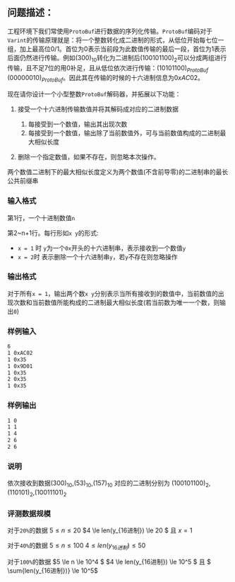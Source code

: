 ## 问题描述：

工程环境下我们常使用`ProtoBuf`进行数据的序列化传输。`ProtoBuf`编码对于`Varint`的传输原理就是：将一个整数转化成二进制的形式，从低位开始每七位一组，加上最高位0/1。首位为0表示当前段为此数值传输的最后一段，首位为1表示后面仍然进行传输。例如$(300)_{10}$转化为二进制后$(1 0010 1100)_2$可以分成两组进行传输，且不足7位的用0补足，且从低位依次进行传输：$(1 0101100 )_{ProtoBuf}$ $(0 0000010)_{ProtoBuf}$。因此其在传输的时候的十六进制信息为$0xAC02$。

现在请你设计一个小型整数`ProtoBuf`解码器，并拓展以下功能：

1. 接受一个十六进制传输数值并将其解码成对应的二进制数据
   1. 每接受到一个数值，输出其出现次数
   2. 每接受到一个数值，输出除了当前数值外，可与当前数值构成的二进制最大相似长度

2. 删除一个指定数值，如果不存在，则忽略本次操作。

两个数值二进制下的最大相似长度定义为两个数值(不含前导零)的二进制串的最长公共前缀串



### 输入格式

第1行，一个十进制数值`n`

第2~n+1行。每行形如`x y`的形式:

- `x = 1` 时 `y`为一个`0x`开头的十六进制串，表示接收到一个数值`y`
- `x = 2`时 表示删除一个十六进制串`y`，若`y`不存在则忽略操作



### 输出格式

对于所有`x = 1`，输出两个数`x y`分别表示当所有接收到的数值中，当前数值的出现次数和当前数值所能构成的二进制最大相似长度(若当前数为唯一一个数，则输出`0`)

### 样例输入

```txt
6
1 0xAC02
1 0x35
1 0x9D01
1 0x35
2 0x35
1 0x35
```

### 样例输出

```txt
1 0
1 1
1 4
2 6
2 6
```

### 说明

依次接收到数据$(300)_{10}$,$(53)_{10}$,$(157)_{10}$ 对应的二进制分别为 $(100101100)_2$,$(110101)_2$,$(10011101)_2$

### 评测数据规模

对于`20%`的数据 $5 \le n \le 20$     $4 \le len(y_{16进制}) \le 20 $ 且 $x=1$

对于`40%`的数据 $5 \le n \le 100$    $4 \le len(y_{16进制}) \le 50$

对于`100%`的数据 $5 \le n \le 10^4 $    $4 \le len(y_{16进制}) \le 10^5 $ 且  $ \sum{len(y_{16进制})} \le 10^5$

